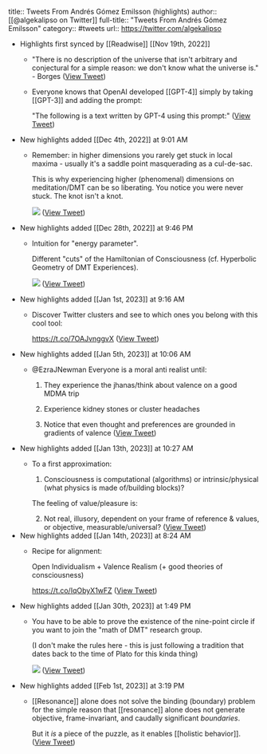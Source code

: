 title:: Tweets From Andrés Gómez Emilsson (highlights)
author:: [[@algekalipso on Twitter]]
full-title:: "Tweets From Andrés Gómez Emilsson"
category:: #tweets
url:: https://twitter.com/algekalipso

- Highlights first synced by [[Readwise]] [[Nov 19th, 2022]]
	- "There is no description of the universe that isn't arbitrary and conjectural for a simple reason: we don't know what the universe is." - Borges ([View Tweet](https://twitter.com/search?q=%22There%20is%20no%20description%20of%20the%20universe%20that%20isn%27t%20arbitrary%20and%20conjectural%20for%20a%20simple%20reason%3A%20we%20don%27t%20know%20what%20the%20universe%20is.%22%20-%20Borges%20%28from%3A%40algekalipso%29))
	- Everyone knows that OpenAI developed [[GPT-4]] simply by taking [[GPT-3]] and adding the prompt:
	  
	  "The following is a text written by GPT-4 using this prompt:" ([View Tweet](https://twitter.com/algekalipso/status/1589152134226153472))
- New highlights added [[Dec 4th, 2022]] at 9:01 AM
	- Remember: in higher dimensions you rarely get stuck in local maxima - usually it's a saddle point masquerading as a cul-de-sac.
	  
	  This is why experiencing higher (phenomenal) dimensions on meditation/DMT can be so liberating. You notice you were never stuck. The knot isn't a knot. 
	  
	  ![](https://pbs.twimg.com/media/Fi6xco5UUAAYbqJ.jpg) ([View Tweet](https://twitter.com/algekalipso/status/1598410749264920576))
- New highlights added [[Dec 28th, 2022]] at 9:46 PM
	- Intuition for "energy parameter".
	  
	  Different "cuts" of the Hamiltonian of Consciousness (cf. Hyperbolic Geometry of DMT Experiences). 
	  
	  ![](https://pbs.twimg.com/media/FlDnA15akAEZWAD.jpg) ([View Tweet](https://twitter.com/algekalipso/status/1608039207389507584))
- New highlights added [[Jan 1st, 2023]] at 9:16 AM
	- Discover Twitter clusters and see to which ones you belong with this cool tool:
	  
	  https://t.co/7OAJvnggvX ([View Tweet](https://twitter.com/algekalipso/status/1609217551107608577))
- New highlights added [[Jan 5th, 2023]] at 10:06 AM
	- @EzraJNewman Everyone is a moral anti realist until:
	  
	  1. They experience the jhanas/think about valence on a good MDMA trip 
	  
	  2. Experience kidney stones or cluster headaches
	  
	  3. Notice that even thought and preferences are grounded in gradients of valence ([View Tweet](https://twitter.com/algekalipso/status/1608220378702438401))
- New highlights added [[Jan 13th, 2023]] at 10:27 AM
	- To a first approximation:
	  
	  1. Consciousness is computational (algorithms) or intrinsic/physical (what physics is made of/building blocks)?
	  
	  The feeling of value/pleasure is:
	  
	  2. Not real, illusory, dependent on your frame of reference & values, or objective, measurable/universal? ([View Tweet](https://twitter.com/algekalipso/status/1612933863696896000))
- New highlights added [[Jan 14th, 2023]] at 8:24 AM
	- Recipe for alignment:
	  
	  Open Individualism + Valence Realism (+ good theories of consciousness)
	  
	  https://t.co/IqObyX1wFZ ([View Tweet](https://twitter.com/algekalipso/status/1613990565431111680))
- New highlights added [[Jan 30th, 2023]] at 1:49 PM
	- You have to be able to prove the existence of the nine-point circle if you want to join the "math of DMT" research group.
	  
	  (I don't make the rules here - this is just following a tradition that dates back to the time of Plato for this kinda thing) 
	  
	  ![](https://pbs.twimg.com/media/FnrOsGQaQAAlL8S.jpg) ([View Tweet](https://twitter.com/algekalipso/status/1619835145338621952))
- New highlights added [[Feb 1st, 2023]] at 3:19 PM
	- [[Resonance]] alone does not solve the binding (boundary) problem for the simple reason that [[resonance]] alone does not generate objective, frame-invariant, and caudally significant *boundaries*.
	  
	  But it *is* a piece of the puzzle, as it enables [[holistic behavior]]. ([View Tweet](https://twitter.com/algekalipso/status/1620611576771534849))